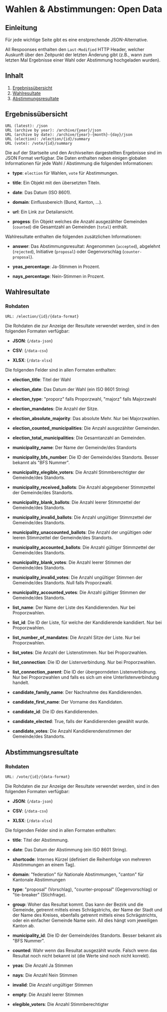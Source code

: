 # Wahlen & Abstimmungen: Open Data

## Einleitung

Für jede wichtige Seite gibt es eine enstprechende JSON-Alternative.

All Respoonses enthalten den `Last-Modified` HTTP Header, welcher Auskunft über den Zeitpunkt der letzten Änderung gibt (z.B., wann zum letzten Mal Ergebnisse einer Wahl oder Abstimmung hochgeladen wurden).

## Inhalt

1. [Ergebnissübersicht](#ergebnissubersicht)
2. [Wahlresultate](#wahlresultate)
3. [Abstimmungsresultate](#abstimmungsresultate)

## Ergebnissübersicht

```
URL (latest): /json
URL (archive by year): /archive/{year}/json
URL (archive by date): /archive/{year}-{month}-{day}/json
URL (election): /election/{id}/summary
URL (vote): /vote/{id}/summary
```

Die auf der Startseite und den Archivseiten dargestellten Ergebnisse sind im JSON Format verfügbar. Die Daten enthalten neben einigen globalen Informationen für jede Wahl / Abstimmung die folgenden Informationen:

- **type**: `election` für Wahlen, `vote` für Abstimmungen.

- **title**: Ein Objekt mit den übersetzten Titeln.

- **date**: Das Datum (ISO 8601).

- **domain**: Einflussbereich (Bund, Kanton, ...).

- **url**: Ein Link zur Detailansicht.

- **progess**: Ein Objekt welches die Anzahl ausgezählter Gemeinden (`counted`) die Gesamtzahl an Gemeinden (`total`) enthält.

Wahlresultate enthalten die folgenden zusätzlichen Informationen:

- **answer**: Das Abstimmungsresultat: Angenommen (`accepted`), abgelehnt (`rejected`), Initiative (`proposal`) oder Gegenvorschlag (`counter-proposal`).

- **yeas_percentage**: Ja-Stimmen in Prozent.

- **nays_percentage**: Nein-Stimmen in Prozent.

## Wahlresultate

### Rohdaten

```
URL: /election/{id}/{data-format}
```

Die Rohdaten die zur Anzeige der Resultate verwendet werden, sind in den folgenden Formaten verfügbar:

- **JSON**: (`/data-json`)

- **CSV**: (`/data-csv`)

- **XLSX**: (`/data-xlsx`)

Die folgenden Felder sind in allen Formaten enthalten:

- **election_title**: Titel der Wahl

- **election_date**: Das Datum der Wahl (ein ISO 8601 String)

- **election_type**: "proporz" falls Proporzwahl, "majorz" falls Majorzwahl

- **election_mandates**: Die Anzahl der Sitze.

- **election_absolute_majority**: Das absolute Mehr. Nur bei Majorzwahlen.

- **election_counted_municipalities**: Die Anzahl ausgezählter Gemeinden.

- **election_total_municipalities**: Die Gesamtanzahl an Gemeinden.

- **municipality_name**: Der Name der Gemeinde/des Standorts

- **municipality_bfs_number**: Die ID der Gemeinde/des Standorts. Besser bekannt als "BFS Nummer".

- **municipality_elegible_voters**: Die Anzahl Stimmberechtigter der Gemeinde/des Standorts.

- **municipality_received_ballots**: Die Anzahl abgegebener Stimmzettel der Gemeinde/des Standorts.

- **municipality_blank_ballots**: Die Anzahl leerer Stimmzettel der Gemeinde/des Standorts.

- **municipality_invalid_ballots**: Die Anzahl ungültiger Stimmzettel der Gemeinde/des Standorts.

- **municipality_unaccounted_ballots**: Die Anzahl der ungültigen oder leeren Stimmzettel der Gemeinde/des Standorts.

- **municipality_accounted_ballots**: Die Anzahl gültiger Stimmzettel der Gemeinde/des Standorts.

- **municipality_blank_votes**: Die Anzahl leerer Stimmen der Gemeinde/des Standorts.

- **municipality_invalid_votes**: Die Anzahl ungültiger Stimmen der Gemeinde/des Standorts. Null falls Proporzwahl.

- **municipality_accounted_votes**: Die Anzahl gültiger Stimmen der Gemeinde/des Standorts.

- **list_name**: Der Name der Liste des Kandidierenden. Nur bei Proporzwahlen.

- **list_id**: Die ID der Liste, für welche der Kandidierende kandidiert. Nur bei Proporzwahlen.

- **list_number_of_mandates**: Die Anzahl Sitze der Liste. Nur bei Proporzwahlen.

- **list_votes**: Die Anzahl der Listenstimmen. Nur bei Proporzwahlen.

- **list_connection**: Die ID der Listenverbindung. Nur bei Proporzwahlen.

- **list_connection_parent**: Die ID der übergeorndeten Listenverbidnung. Nur bei Proporzwahlen und falls es sich um eine Unterlistenverbindung handelt.

- **candidate_family_name**: Der Nachnahme des Kandidierenden.

- **candidate_first_name**: Der Vorname des Kandidaten.

- **candidate_id**: Die ID des Kandidierenden.

- **candidate_elected**: True, falls der Kandidierenden gewählt wurde.

- **candidate_votes**: Die Anzahl Kandidierendenstimmen der Gemeinde/des Standorts.

## Abstimmungsresultate

### Rohdaten

```
URL: /vote/{id}/{data-format}
```

Die Rohdaten die zur Anzeige der Resultate verwendet werden, sind in den folgenden Formaten verfügbar:

- **JSON**: (`/data-json`)

- **CSV**: (`/data-csv`)

- **XLSX**: (`/data-xlsx`)

Die folgenden Felder sind in allen Formaten enthalten:

- **title**: Titel der Abstimmung.

- **date**: Das Datum der Abstimmung (ein ISO 8601 String).

- **shortcode**: Internes Kürzel (definiert die Reihenfolge von mehreren Abstimmungen an einem Tag).

- **domain**: "federation" für Nationale Abstimmungen, "canton" für Kantonale Abstimmungen

- **type**: "proposal" (Vorschlag), "counter-proposal" (Gegenvorschlag) or "tie-breaker" (Stichfrage).

- **group**: Woher das Resultat kommt. Das kann der Bezirk und die Gemeinde, getrennt mittels eines Schrägstrichs, der Name der Stadt und der Name des Kreises, ebenfalls getrennt mittels eines Schrägstrichts, oder ein einfacher Gemeinde Name sein. All dies hängt vom jeweiligen Kanton ab.

- **municipality_id**: Die ID der Gemeinde/des Standorts. Besser bekannt als "BFS Nummer".

- **counted**: Wahr wenn das Resultat ausgezählt wurde. Falsch wenn das Resultat noch nicht bekannt ist (die Werte sind noch nicht korrekt).

- **yeas**: Die Anzahl Ja Stimmen

- **nays**: Die Anzahl Nein Stimmen

- **invalid**: Die Anzahl ungültiger Stimmen

- **empty**: Die Anzahl leerer Stimmen

- **elegible_voters**: Die Anzahl Stimmberechtigter
